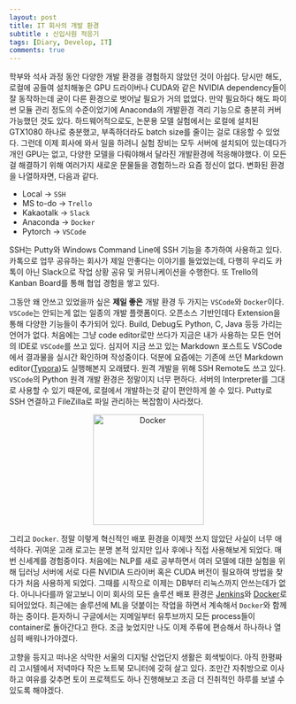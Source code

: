 ```yaml
---
layout: post
title: IT 회사의 개발 환경
subtitle : 신입사원 적응기
tags: [Diary, Develop, IT]
comments: true
---
```


학부와 석사 과정 동안 다양한 개발 환경을 경험하지 않았던 것이 아쉽다. 당시만 해도, 로컬에 공들여 설치해놓은 GPU 드라이버나 CUDA와 같은 NVIDIA dependency들이 잘 동작하는데 굳이 다른 환경으로 벗어날 필요가 거의 없었다. 만약 필요하다 해도 파이썬 모듈 관리 정도의 수준이었기에 Anaconda의 개발환경 격리 기능으로 충분히 커버 가능했던 것도 있다. 하드웨어적으로도, 논문용 모델 실험에서는 로컬에 설치된 GTX1080 하나로 충분했고, 부족하더라도 batch size를 줄이는 걸로 대응할 수 있었다. 그런데 이제 회사에 와서 일을 하려니 실험 장비는 모두 서버에 설치되어 있는데다가 개인 GPU는 없고, 다양한 모델을 다뤄야해서 달라진 개발환경에 적응해야했다. 이 모든걸 해결하기 위해 여러가지 새로운 문물들을 경험하느라 요즘 정신이 없다. 변화된 환경을 나열하자면, 다음과 같다.

* Local -> `SSH`
* MS to-do -> `Trello`
* Kakaotalk -> `Slack`
* Anaconda -> `Docker`
* Pytorch -> `VSCode`

SSH는 Putty와 Windows Command Line에 SSH 기능을 추가하여 사용하고 있다. 카톡으로 업무 공유하는 회사가 제일 안좋다는 이야기를 들었었는데, 다행히 우리도 카톡이 아닌 Slack으로 작업 상황 공유 및 커뮤니케이션을 수행한다. 또 Trello의 Kanban Board를 통해 협업 경험을 쌓고 있다. 

그동안 왜 안쓰고 있었을까 싶은 **제일 좋은** 개발 환경 두 가지는 `VSCode`와 `Docker`이다. `VSCode`는 안되는게 없는 일종의 개발 플랫폼이다. 오픈소스 기반인데다 Extension을 통해 다양한 기능들이 추가되어 있다. Build, Debug도 Python, C, Java 등등 가리는 언어가 없다. 처음에는 그냥 code editor로만 쓰다가 지금은 내가 사용하는 모든 언어의 IDE로 `VSCode`를 쓰고 있다. 심지어 지금 쓰고 있는 Markdown 포스트도 VSCode에서 결과물을 실시간 확인하며 작성중이다. 덕분에 요즘에는 기존에 쓰던 Markdown editor([Typora](https://typora.io/))도 실행해본지 오래됐다. 원격 개발을 위해 SSH Remote도 쓰고 있다. `VSCode`의 Python 원격 개발 환경은 정말이지 너무 편하다. 서버의 Interpreter를 그대로 사용할 수 있기 때문에, 로컬에서 개발하는것 같이 편안하게 쓸 수 있다. Putty로 SSH 연결하고 FileZilla로 파일 관리하는 복잡함이 사라졌다.

<center><img src="https://subicura.com/assets/article_images/2017-01-19-docker-guide-for-beginners-1/docker-logo.png" alt="Docker" width="200"/></center>

그리고 `Docker`. 정말 이렇게 혁신적인 배포 환경을 이제껏 쓰지 않았단 사실이 너무 애석하다. 귀여운 고래 로고는 분명 본적 있지만 입사 후에나 직접 사용해보게 되었다. 매번 신세계를 경험중이다. 처음에는 NLP를 새로 공부하면서 여러 모델에 대한 실험을 위해 딥러닝 서버에 서로 다른 NVIDIA 드라이버 혹은 CUDA 버전이 필요하여 방법을 찾다가 처음 사용하게 되었다. 그때를 시작으로 이제는 DB부터 리눅스까지 안쓰는데가 없다. 아니나다를까 알고보니 이미 회사의 모든 솔루션 배포 환경은 [Jenkins](https://jenkins.io/)와 [Docker](https://www.docker.com/)로 되어있었다. 최근에는 솔루션에 ML을 덧붙이는 작업을 하면서 계속해서 `Docker`와 함께하는 중이다. 듣자하니 구글에서는 지메일부터 유투브까지 모든 process들이 container로 돌아간다고 한다. 조금 늦었지만 나도 이제 주류에 편승해서 하나하나 열심히 배워나가야겠다.

고향을 등지고 떠나온 삭막한 서울의 디지털 산업단지 생활은 회색빛이다. 아직 한평짜리 고시텔에서 저녁마다 작은 노트북 모니터에 갖혀 살고 있다. 조만간 자취방으로 이사하고 여유를 갖추면 토이 프로젝트도 하나 진행해보고 조금 더 진취적인 하루를 보낼 수 있도록 해야겠다.
